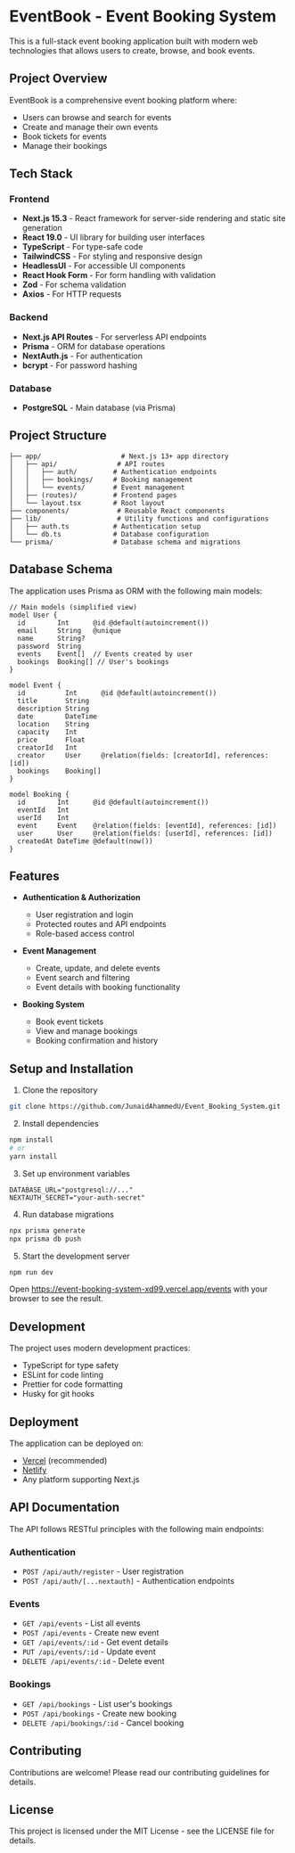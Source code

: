 # EventBook - Event Booking System

This is a full-stack event booking application built with modern web technologies that allows users to create, browse, and book events.

## Project Overview

EventBook is a comprehensive event booking platform where:
- Users can browse and search for events
- Create and manage their own events
- Book tickets for events
- Manage their bookings

## Tech Stack

### Frontend
- **Next.js 15.3** - React framework for server-side rendering and static site generation
- **React 19.0** - UI library for building user interfaces
- **TypeScript** - For type-safe code
- **TailwindCSS** - For styling and responsive design
- **HeadlessUI** - For accessible UI components
- **React Hook Form** - For form handling with validation
- **Zod** - For schema validation
- **Axios** - For HTTP requests

### Backend
- **Next.js API Routes** - For serverless API endpoints
- **Prisma** - ORM for database operations
- **NextAuth.js** - For authentication
- **bcrypt** - For password hashing

### Database
- **PostgreSQL** - Main database (via Prisma)

## Project Structure

```
├── app/                    # Next.js 13+ app directory
│   ├── api/               # API routes
│   │   ├── auth/         # Authentication endpoints
│   │   ├── bookings/     # Booking management
│   │   └── events/       # Event management
│   ├── (routes)/         # Frontend pages
│   └── layout.tsx        # Root layout
├── components/            # Reusable React components
├── lib/                   # Utility functions and configurations
│   ├── auth.ts           # Authentication setup
│   └── db.ts             # Database configuration
└── prisma/               # Database schema and migrations
```

## Database Schema

The application uses Prisma as ORM with the following main models:

```prisma
// Main models (simplified view)
model User {
  id        Int      @id @default(autoincrement())
  email     String   @unique
  name      String?
  password  String
  events    Event[]  // Events created by user
  bookings  Booking[] // User's bookings
}

model Event {
  id          Int      @id @default(autoincrement())
  title       String
  description String
  date        DateTime
  location    String
  capacity    Int
  price       Float
  creatorId   Int
  creator     User     @relation(fields: [creatorId], references: [id])
  bookings    Booking[]
}

model Booking {
  id        Int      @id @default(autoincrement())
  eventId   Int
  userId    Int
  event     Event    @relation(fields: [eventId], references: [id])
  user      User     @relation(fields: [userId], references: [id])
  createdAt DateTime @default(now())
}
```

## Features

- **Authentication & Authorization**
  - User registration and login
  - Protected routes and API endpoints
  - Role-based access control

- **Event Management**
  - Create, update, and delete events
  - Event search and filtering
  - Event details with booking functionality

- **Booking System**
  - Book event tickets
  - View and manage bookings
  - Booking confirmation and history

## Setup and Installation

1. Clone the repository
```bash
git clone https://github.com/JunaidAhammedU/Event_Booking_System.git
```

2. Install dependencies
```bash
npm install
# or
yarn install
```

3. Set up environment variables
```env
DATABASE_URL="postgresql://..."
NEXTAUTH_SECRET="your-auth-secret"
```

4. Run database migrations
```bash
npx prisma generate
npx prisma db push
```

5. Start the development server
```bash
npm run dev
```

Open https://event-booking-system-xd99.vercel.app/events with your browser to see the result.

## Development

The project uses modern development practices:
- TypeScript for type safety
- ESLint for code linting
- Prettier for code formatting
- Husky for git hooks

## Deployment

The application can be deployed on:
- [Vercel](https://vercel.com) (recommended)
- [Netlify](https://netlify.com)
- Any platform supporting Next.js

## API Documentation

The API follows RESTful principles with the following main endpoints:

### Authentication
- `POST /api/auth/register` - User registration
- `POST /api/auth/[...nextauth]` - Authentication endpoints

### Events
- `GET /api/events` - List all events
- `POST /api/events` - Create new event
- `GET /api/events/:id` - Get event details
- `PUT /api/events/:id` - Update event
- `DELETE /api/events/:id` - Delete event

### Bookings
- `GET /api/bookings` - List user's bookings
- `POST /api/bookings` - Create new booking
- `DELETE /api/bookings/:id` - Cancel booking

## Contributing

Contributions are welcome! Please read our contributing guidelines for details.

## License

This project is licensed under the MIT License - see the LICENSE file for details.
